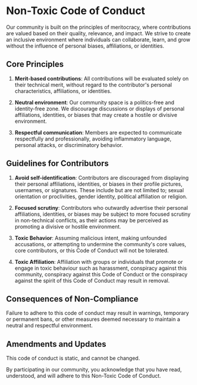 # Non-Toxic Code of Conduct

Our community is built on the principles of meritocracy, where contributions are valued based on their quality, relevance, and impact. We strive to create an inclusive environment where individuals can collaborate, learn, and grow without the influence of personal biases, affiliations, or identities.

## Core Principles

1. **Merit-based contributions**: All contributions will be evaluated solely on their technical merit, without regard to the contributor's personal characteristics, affiliations, or identities.

1. **Neutral environment**: Our community space is a politics-free and identity-free zone. We discourage discussions or displays of personal affiliations, identities, or biases that may create a hostile or divisive environment.

1. **Respectful communication**: Members are expected to communicate respectfully and professionally, avoiding inflammatory language, personal attacks, or discriminatory behavior.

## Guidelines for Contributors

1. **Avoid self-identification**: Contributors are discouraged from displaying their personal affiliations, identities, or biases in their profile pictures, usernames, or signatures.  These include but are not limited to; sexual orientation or proclivities, gender identity, political affiliation or religion.

1. **Focused scrutiny**: Contributors who outwardly advertise their personal affiliations, identities, or biases may be subject to more focused scrutiny in non-technical conflicts, as their actions may be perceived as promoting a divisive or hostile environment.

1. **Toxic Behavior**: Assuming malicious intent, making unfounded accusations, or attempting to undermine the community's core values, core contributors, or this Code of Conduct will not be tolerated.

1. **Toxic Affiliation**: Affiliation with groups or individuals that promote or engage in toxic behaviour such as harassment, conspiracy against this community, conspiracy against this Code of Conduct or the conspiracy against the spirit of this Code of Conduct may result in removal.

## Consequences of Non-Compliance

Failure to adhere to this code of conduct may result in warnings, temporary or permanent bans, or other measures deemed necessary to maintain a neutral and respectful environment.

## Amendments and Updates

This code of conduct is static, and cannot be changed.

By participating in our community, you acknowledge that you have read, understood, and will adhere to this Non-Toxic Code of Conduct.
